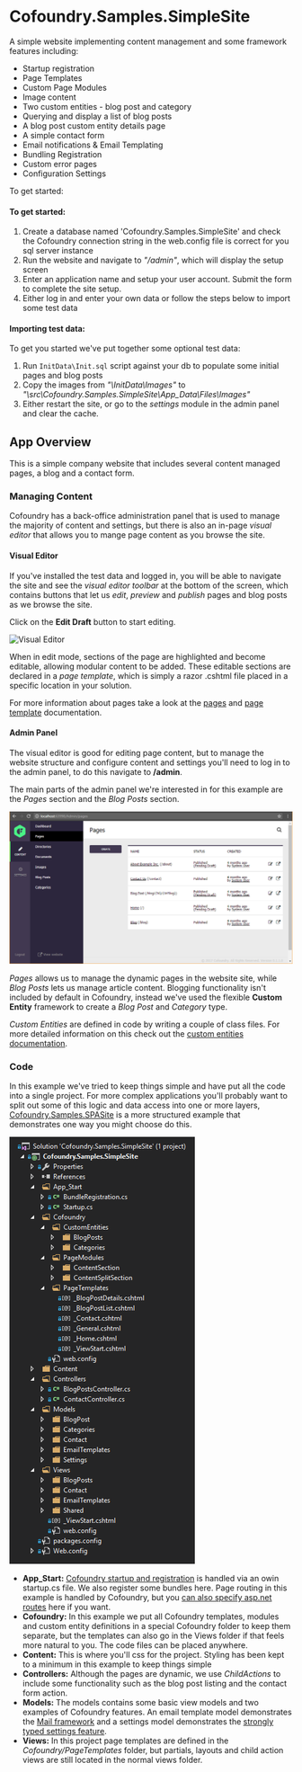 # Cofoundry.Samples.SimpleSite

A simple website implementing content management and some framework features including:

- Startup registration
- Page Templates
- Custom Page Modules
- Image content
- Two custom entities - blog post and category
- Querying and display a list of blog posts
- A blog post custom entity details page
- A simple contact form
- Email notifications & Email Templating
- Bundling Registration
- Custom error pages
- Configuration Settings

To get started:

#### To get started:

1. Create a database named 'Cofoundry.Samples.SimpleSite' and check the Cofoundry connection string in the web.config file is correct for you sql server instance
2. Run the website and navigate to *"/admin"*, which will display the setup screen
3. Enter an application name and setup your user account. Submit the form to complete the site setup. 
4. Either log in and enter your own data or follow the steps below to import some test data

#### Importing test data:

To get you started we've put together some optional test data:

1. Run `InitData\Init.sql` script against your db to populate some initial pages and blog posts
2. Copy the images from *"\InitData\Images"* to *"\src\Cofoundry.Samples.SimpleSite\App_Data\Files\Images"*
3. Either restart the site, or go to the *settings* module in the admin panel and clear the cache.

## App Overview

This is a simple company website that includes several content managed pages, a blog and a contact form.

### Managing Content


Cofoundry has a back-office administration panel that is used to manage the majority of content and settings, but there is also an in-page *visual editor* that allows you to mange page content as you browse the site. 

#### Visual Editor

If you've installed the test data and logged in, you will be able to navigate the site and see the *visual editor toolbar* at the bottom of the screen, which contains buttons that let us *edit*, *preview* and *publish* pages and blog posts as we browse the site. 

Click on the **Edit Draft** button to start editing.

![Visual Editor](https://github.com/cofoundry-cms/cofoundry/wiki/images/VisualEditor.png)

When in edit mode, sections of the page are highlighted and become editable, allowing modular content to be added. These editable sections are declared in a *page template*, which is simply a razor .cshtml file placed in a specific location in your solution.

For more information about pages take a look at the [pages](https://github.com/cofoundry-cms/cofoundry/wiki/Pages) and [page template](https://github.com/cofoundry-cms/cofoundry/wiki/Page-Templates) documentation.


#### Admin Panel

The visual editor is good for editing page content, but to manage the website structure and configure content and settings you'll need to log in to the admin panel, to do this navigate to **/admin**.

The main parts of the admin panel we're interested in for this example are the *Pages* section and the *Blog Posts* section.

![Pages Section](readme/AdminPages.png)

*Pages* allows us to manage the dynamic pages in the website site, while *Blog Posts* lets us manage article content. Blogging functionality isn't included by default in Cofoundry, instead we've used the flexible **Custom Entity** framework to create a *Blog Post* and *Category* type. 

*Custom Entities* are defined in code by writing a couple of class files. For more detailed information on this check out the [custom entities documentation](https://github.com/cofoundry-cms/cofoundry/wiki/Custom-Entities).

### Code

In this example we've tried to keep things simple and have put all the code into a single project. For more complex applications you'll probably want to split out some of this logic and data access into one or more layers,  [Cofoundry.Samples.SPASite](https://github.com/cofoundry-cms/Cofoundry.Samples.SPASite) is a more structured example that demonstrates one way you might choose do this.

![Website Solution](readme/WebSolution.png)

- **App_Start:** [Cofoundry startup and registration](https://github.com/cofoundry-cms/cofoundry/wiki/Website-Startup) is handled via an owin startup.cs file. We also register some bundles here. Page routing in this example is handled by Cofoundry, but you [can also specify asp.net routes](https://github.com/cofoundry-cms/cofoundry/wiki/Routing) here if you want.
- **Cofoundry:** In this example we put all Cofoundry templates, modules and custom entity definitions in a special Cofoundry folder to keep them separate, but the templates can also go in the Views folder if that feels more natural to you. The code files can be placed anywhere.
- **Content:** This is where you'll css for the project. Styling has been kept to a minimum in this example to keep things simple
- **Controllers:** Although the pages are dynamic, we use *ChildActions* to include some functionality such as the blog post listing and the contact form action.
- **Models:** The models contains some basic view models and two examples of Cofoundry features. An email template model demonstrates the [Mail framework](https://github.com/cofoundry-cms/cofoundry/wiki/Mail) and a settings model demonstrates the [strongly typed settings feature](https://github.com/cofoundry-cms/cofoundry/wiki/Configuration-Settings).
- **Views:** In this project page templates are defined in the *Cofoundry/PageTemplates* folder, but partials, layouts and child action views are still located in the normal views folder.